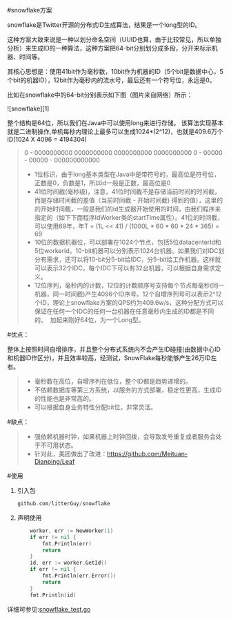 #snowflake方案

snowflake是Twitter开源的分布式ID生成算法，结果是一个long型的ID。

这种方案大致来说是一种以划分命名空间（UUID也算，由于比较常见，所以单独分析）来生成ID的一种算法，这种方案把64-bit分别划分成多段，分开来标示机器、时间等。

其核心思想是：使用41bit作为毫秒数，10bit作为机器的ID（5个bit是数据中心，5个bit的机器ID），12bit作为毫秒内的流水号，最后还有一个符号位，永远是0。

比如在snowflake中的64-bit分别表示如下图（图片来自网络）所示：

![snowflake][1]

整个结构是64位，所以我们在Java中可以使用long来进行存储。 该算法实现基本就是二进制操作,单机每秒内理论上最多可以生成1024*(2^12)，也就是409.6万个ID(1024 X 4096 = 4194304)


> 0 - 0000000000 0000000000 0000000000 0000000000 0 - 00000 - 00000 - 000000000000 
> - 1位标识，由于long基本类型在Java中是带符号的，最高位是符号位，正数是0，负数是1，所以id一般是正数，最高位是0
> - 41位时间截(毫秒级)，注意，41位时间截不是存储当前时间的时间截，而是存储时间截的差值（当前时间截 - 开始时间截) 得到的值），这里的的开始时间截，一般是我们的id生成器开始使用的时间，由我们程序来指定的（如下下面程序IdWorker类的startTime属性）。41位的时间截，可以使用69年，年T = (1L << 41) / (1000L * 60 * 60 * 24 * 365) = 69
> - 10位的数据机器位，可以部署在1024个节点，包括5位datacenterId和5位workerId。10-bit机器可以分别表示1024台机器。如果我们对IDC划分有需求，还可以将10-bit分5-bit给IDC，分5-bit给工作机器。这样就可以表示32个IDC，每个IDC下可以有32台机器，可以根据自身需求定义。
> - 12位序列，毫秒内的计数，12位的计数顺序号支持每个节点每毫秒(同一机器，同一时间截)产生4096个ID序号。12个自增序列号可以表示2^12个ID，理论上snowflake方案的QPS约为409.6w/s，这种分配方式可以保证在任何一个IDC的任何一台机器在任意毫秒内生成的ID都是不同的。
> 加起来刚好64位，为一个Long型。

#优点：

整体上按照时间自增排序，并且整个分布式系统内不会产生ID碰撞(由数据中心ID和机器ID作区分)，并且效率较高，经测试，SnowFlake每秒能够产生26万ID左右。

> - 毫秒数在高位，自增序列在低位，整个ID都是趋势递增的。
> - 不依赖数据库等第三方系统，以服务的方式部署，稳定性更高，生成ID的性能也是非常高的。
> - 可以根据自身业务特性分配bit位，非常灵活。

#缺点：

> - 强依赖机器时钟，如果机器上时钟回拨，会导致发号重复或者服务会处于不可用状态。
> - 针对此，美团做出了改进：https://github.com/Meituan-Dianping/Leaf

#使用

1. 引入包
    ```go
    github.com/litterGuy/snowflake
    ```
2. 声明使用
    ```go
        worker, err := NewWorker(1)
        if err != nil {
            fmt.Println(err)
            return
        }
        id, err := worker.GetId()
        if err != nil {
            fmt.Println(err.Error())
            return
        }
        fmt.Println(id)
    ```
详细可参见:[snowflake_test.go](snowflake_test.go)